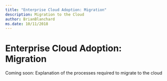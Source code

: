 ```yaml
---
title: "Enterprise Cloud Adoption: Migration"
description: Migration to the Cloud
author: BrianBlanchard
ms.date: 10/11/2018
---
```


# Enterprise Cloud Adoption: Migration

Coming soon: Explanation of the processes required to migrate to the cloud
